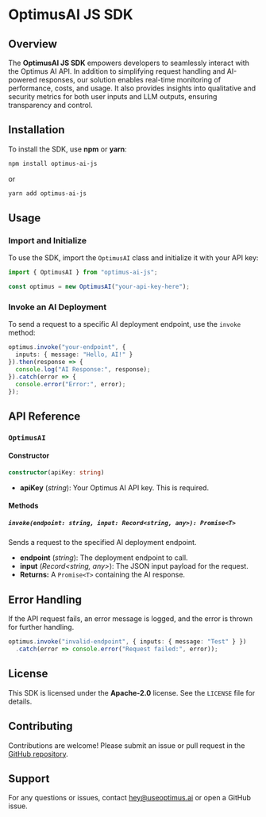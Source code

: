# OptimusAI JS SDK

## Overview
The **OptimusAI JS SDK** empowers developers to seamlessly interact with the Optimus AI API. In addition to simplifying request handling and AI-powered responses, our solution enables real-time monitoring of performance, costs, and usage. It also provides insights into qualitative and security metrics for both user inputs and LLM outputs, ensuring transparency and control.

## Installation
To install the SDK, use **npm** or **yarn**:

```sh
npm install optimus-ai-js
```

or

```sh
yarn add optimus-ai-js
```

## Usage
### Import and Initialize
To use the SDK, import the `OptimusAI` class and initialize it with your API key:

```typescript
import { OptimusAI } from "optimus-ai-js";

const optimus = new OptimusAI("your-api-key-here");
```

### Invoke an AI Deployment
To send a request to a specific AI deployment endpoint, use the `invoke` method:

```typescript
optimus.invoke("your-endpoint", {
  inputs: { message: "Hello, AI!" }
}).then(response => {
  console.log("AI Response:", response);
}).catch(error => {
  console.error("Error:", error);
});
```

## API Reference
### `OptimusAI`
#### Constructor
```typescript
constructor(apiKey: string)
```
- **apiKey** (*string*): Your Optimus AI API key. This is required.

#### Methods
##### `invoke(endpoint: string, input: Record<string, any>): Promise<T>`
Sends a request to the specified AI deployment endpoint.

- **endpoint** (*string*): The deployment endpoint to call.
- **input** (*Record<string, any>*): The JSON input payload for the request.
- **Returns:** A `Promise<T>` containing the AI response.

## Error Handling
If the API request fails, an error message is logged, and the error is thrown for further handling.

```typescript
optimus.invoke("invalid-endpoint", { inputs: { message: "Test" } })
  .catch(error => console.error("Request failed:", error));
```

## License
This SDK is licensed under the **Apache-2.0** license. See the `LICENSE` file for details.

## Contributing
Contributions are welcome! Please submit an issue or pull request in the [GitHub repository](https://github.com/cro-matic/optimus-ai-js/issues).

## Support
For any questions or issues, contact [hey@useoptimus.ai](mailto:hey@useoptimus.ai) or open a GitHub issue.

